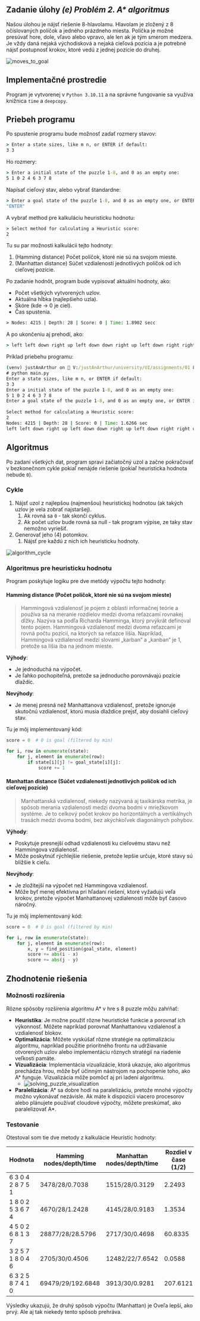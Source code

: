## Zadanie úlohy _(e) Problém 2. A* algoritmus_

Našou úlohou je nájsť riešenie 8-hlavolamu. Hlavolam je zložený z 8 očíslovaných políčok a jedného prázdneho miesta.
Políčka je možné presúvať hore, dole, vľavo alebo vpravo, ale len ak je tým smerom medzera. Je vždy daná nejaká
východisková a nejaká cieľová pozícia a je potrebné nájsť postupnosť krokov, ktoré vedú z jednej pozície do druhej.

![moves_to_goal](https://coursera.cs.princeton.edu/algs4/assignments/8puzzle/4moves.png)

## Implementačné prostredie

Program je vytvorenej v `Python 3.10.11` a na správne fungovanie sa využíva knižnica `time` a `deepcopy`.

## Priebeh programu

Po spustenie programu bude možnosť zadať rozmery stavov:

```cmd
> Enter a state sizes, like m n, or ENTER if default: 
3 3
```

Ho rozmery:

```cmd
> Enter a initial state of the puzzle 1-8, and 0 as an empty one:
5 1 0 2 4 6 3 7 8
```

Napísať cieľový stav, alebo vybrať štandardne:

```cmd
> Enter a goal state of the puzzle 1-8, and 0 as an empty one, or ENTER if default:
"ENTER"
```

A vybrať method pre kalkuláciu heuristicku hodnotu:

```cmd
> Select method for calculating a Heuristic score:
2
```

Tu su par možnosti kalkulácii tejto hodnoty:

1. (Hamming distance) Počet políčok, ktoré nie sú na svojom mieste.
2. (Manhattan distance) Súčet vzdialeností jednotlivých políčok od ich cieľovej pozície.

Po zadanie hodnôt, program bude vypisovať aktuálni hodnoty, ako:

- Počet všetkých vytvorených uzlov.
- Aktuálna hĺbka (najlepšieho uzla).
- Skóre (kde -> 0 je ciel).
- Čas spustenia.

```cmd
> Nodes: 4215 | Depth: 28 | Score: 0 | Time: 1.8902 secc
```

A po ukončeniu aj prehodí, ako:

```cmd
> left left down right up left down down right up left down right right up left up right down down left left up up right down down right
```

Príklad priebehu programu:

```cmd
(venv) justAnArthur on  V:/justAnArthur/university/UI/assignments/01 8-puzzle AI solver  main
# python main.py
Enter a state sizes, like m n, or ENTER if default: 
3 3
Enter a initial state of the puzzle 1-8, and 0 as an empty one: 
5 1 0 2 4 6 3 7 8 
Enter a goal state of the puzzle 1-8, and 0 as an empty one, or ENTER if default: 
 
Select method for calculating a Heuristic score: 
2
Nodes: 4215 | Depth: 28 | Score: 0 | Time: 1.6266 sec
left left down right up left down down right up left down right right up left up right down down left left up up right down down right
```

## Algoritmus

Po zadaní všetkých dat, program spravi začiatočný uzol a začne pokračovať v bezkonečnom cykle pokiaľ nenájde riešenie
(pokiaľ heuristicka hodnota nebude `0`).

### Cykle

1. Nájsť uzol z najlepšou (najmenšou) heuristickoj hodnotou (ak takých uzlov je vela zobrať najstaršej).
    1. Ak rovná sa `0` - tak skonči cyklus.
    2. Ak počet uzlov bude rovná sa null - tak program výpise, ze taky stav nemožno vyriešiť.
2. Generovať jeho (4) potomkov.
    1. Nájsť pre každú z nich ich heuristicku hodnoty.

![algorithm_cycle](https://coursera.cs.princeton.edu/algs4/assignments/8puzzle/game-tree.png)

### Algoritmus pre heuristicku hodnotu

Program poskytuje logiku pre dve metódy výpočtu tejto hodnoty:

#### Hamming distance (Počet políčok, ktoré nie sú na svojom mieste)

> Hammingová vzdialenosť je pojem z oblasti informačnej teórie a používa sa na meranie rozdielov medzi dvoma reťazcami
> rovnakej dĺžky. Nazýva sa podľa Richarda Hamminga, ktorý prvýkrát definoval tento pojem.
> Hammingová vzdialenosť medzi dvoma reťazcami je rovná počtu pozícií, na ktorých sa reťazce líšia. Napríklad,
> Hammingová
> vzdialenosť medzi slovami „karban“ a „kanban“ je 1, pretože sa líšia iba na jednom mieste.

**Výhody**:

- Je jednoduchá na výpočet.
- Je ľahko pochopiteľná, pretože sa jednoducho porovnávajú pozície dlaždíc.

**Nevýhody**:

- Je menej presná než Manhattanova vzdialenosť, pretože ignoruje skutočnú vzdialenosť, ktorú musia dlaždice prejsť, aby
  dosiahli cieľový stav.

Tu je môj implementovaný kód:

```python
score = 0  # 0 is goal (filtered by min)

for i, row in enumerate(state):
    for j, element in enumerate(row):
        if state[i][j] != goal_state[i][j]:
            score += 1
```

#### Manhattan distance (Súčet vzdialeností jednotlivých políčok od ich cieľovej pozície)

> Manhattanská vzdialenosť, niekedy nazývaná aj taxikárska metrika, je spôsob merania vzdialenosti medzi dvoma bodmi v
> mriežkovom systéme. Je to celkový počet krokov po horizontálnych a vertikálnych trasách medzi dvoma bodmi, bez
> akýchkoľvek diagonálnych pohybov.

**Výhody**:

- Poskytuje presnejší odhad vzdialenosti ku cieľovému stavu než Hammingova vzdialenosť.
- Môže poskytnúť rýchlejšie riešenie, pretože lepšie určuje, ktoré stavy sú bližšie k cieľu.

**Nevýhody**:

- Je zložitejší na výpočet než Hammingova vzdialenosť.
- Môže byť menej efektívna pri hľadaní riešení, ktoré vyžadujú veľa krokov, pretože výpočet Manhattanovej vzdialenosti
  môže byť časovo náročný.

Tu je môj implementovaný kód:

```python
score = 0  # 0 is goal (filtered by min)

for i, row in enumerate(state):
    for j, element in enumerate(row):
        x, y = find_position(goal_state, element)
        score += abs(i - x)
        score += abs(j - y)
```

## Zhodnotenie riešenia

### Možnosti rozšírenia

Rôzne spôsoby rozšírenia algoritmu A* v hre s 8 puzzle môžu zahŕňať:

- **Heuristika**: Je možne použiť rôzne heuristické funkcie a porovnať ich výkonnosť. Môžete napríklad porovnať
  Manhattanovu vzdialenosť a vzdialenosť blokov.
- **Optimalizácia**: Môžete vyskúšať rôzne stratégie na optimalizáciu algoritmu, napríklad použitie prioritného frontu
  na udržiavanie otvorených uzlov alebo implementáciu rôznych stratégií na riadenie veľkosti pamäte.
- **Vizualizácia**: Implementácia vizualizácie, ktorá ukazuje, ako algoritmus prechádza hrou, môže byť účinným nástrojom
  na pochopenie toho, ako A* funguje. Vizualizácia môže pomôcť aj pri ladení algoritmu.
    - ![solving_puzzle_visualization](https://cdn-images-1.medium.com/max/1600/1*Bz0qSCPmRb509DRYpYEEkQ.jpeg)
- **Paralelizácia**: A* sa dobre hodí na paralelizáciu, pretože mnohé výpočty možno vykonávať nezávisle. Ak máte k
  dispozícii viacero procesorov alebo plánujete používať cloudové výpočty, môžete preskúmať, ako paralelizovať A*.

### Testovanie

Otestoval som tie dve metody z kalkulácie Heuristic hodnoty:

| Hodnota           | Hamming nodes/depth/time | Manhattan nodes/depth/time | Rozdiel v čase (1/2) |
|-------------------|--------------------------|----------------------------|----------------------|
| 6 3 0 4 2 8 7 5 1 | 3478/28/0.7038           | 1515/28/0.3129             | 2.2493               |
| 1 8 0 2 5 3 6 7 4 | 4670/28/1.2428           | 4145/28/0.9183             | 1.3534               |
| 4 5 0 2 6 8 1 3 7 | 28877/28/28.5796         | 2717/30/0.4698             | 60.8335              |
| 3 2 5 7 1 8 0 4 6 | 2705/30/0.4506           | 12482/22/7.6542            | 0.0588               |
| 6 3 2 5 8 7 4 1 0 | 69479/29/192.6848        | 3913/30/0.9281             | 207.6121             |

Výsledky ukazujú, že druhý spôsob výpočtu (Manhattan) je Oveľa lepší, ako prvý. Ale aj tak niekedy tento spôsob
prehráva.
